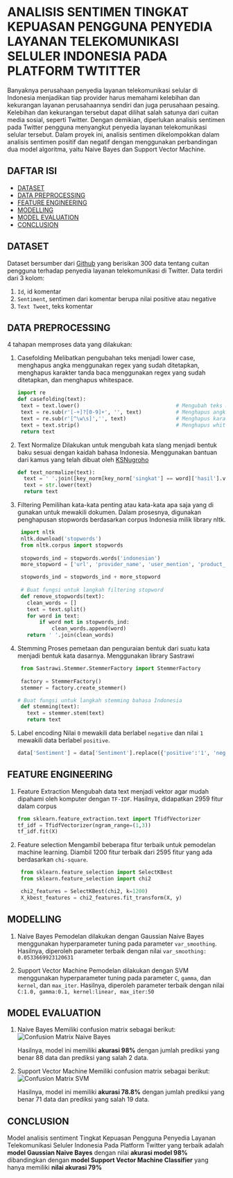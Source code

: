# ANALISIS SENTIMEN TINGKAT KEPUASAN PENGGUNA PENYEDIA LAYANAN TELEKOMUNIKASI SELULER INDONESIA PADA PLATFORM TWTITTER
Banyaknya perusahaan penyedia layanan telekomunikasi selular di Indonesia menjadikan tiap provider harus memahami kelebihan dan kekurangan layanan perusahaannya sendiri dan juga perusahaan pesaing. Kelebihan dan kekurangan tersebut dapat dilihat salah satunya dari cuitan media sosial, seperti Twitter. Dengan demikian, diperlukan analisis sentimen pada Twitter pengguna menyangkut penyedia layanan telekomunikasi selular tersebut. Dalam proyek ini, analisis sentimen dikelompokkan dalam analisis sentimen positif dan negatif dengan menggunakan perbandingan dua model algoritma, yaitu Naive Bayes dan Support Vector Machine.

## DAFTAR ISI
- [DATASET](#dataset)
- [DATA PREPROCESSING](#data-processing)
- [FEATURE ENGINEERING](#feature-engineering)
- [MODELLING](#modelling)
- [MODEL EVALUATION](#model-evaluation)
- [CONCLUSION](#conclusion)
  
## DATASET
Dataset bersumber dari [Github](https://github.com/rizalespe/Dataset-Sentimen-Analisis-Bahasa-Indoensia) yang berisikan 300 data tentang cuitan pengguna terhadap penyedia layanan telekomunikasi di Twitter. Data terdiri dari 3 kolom:
1. `Id`, id komentar
2. `Sentiment`, sentimen dari komentar berupa nilai positive atau negative
3. `Text Tweet`, teks komentar

## DATA PREPROCESSING
4 tahapan memproses data yang dilakukan:
1. Casefolding
   Melibatkan pengubahan teks menjadi lower case, menghapus angka menggunakan regex yang sudah ditetapkan, menghapus karakter tanda baca menggunakan regex yang sudah ditetapkan, dan menghapus whitespace.
   ```python
   import re
   def casefolding(text):
    text = text.lower()                               # Mengubah teks menjadi lower case
    text = re.sub(r'[-+]?[0-9]+', '', text)           # Menghapus angka
    text = re.sub(r'[^\w\s]','', text)                # Menghapus karakter tanda baca
    text = text.strip()                               # Menghapus whitespace
    return text
   ```
2. Text Normalize
    Dilakukan untuk mengubah kata slang menjadi bentuk baku sesuai dengan kaidah bahasa Indonesia. Menggunakan bantuan dari kamus yang telah dibuat oleh [KSNugroho](https://raw.githubusercontent.com/ksnugroho/klasifikasi-spam-sms/master/data/key_norm/csv)
    ```python
    def text_normalize(text):
      text = ' '.join([key_norm[key_norm['singkat'] == word]['hasil'].values[0] if (key_norm['singkat'] == word).any() else word for word in text.split()])
      text = str.lower(text)
      return text
    ``` 
3. Filtering
   Pemilihan kata-kata penting atau kata-kata apa saja yang di gunakan untuk mewakili dokumen. Dalam prosesnya, digunakan penghapusan stopwords berdasarkan corpus Indonesia milik library nltk.
   ```python
    import nltk
    nltk.download('stopwords')
    from nltk.corpus import stopwords
    
    stopwords_ind = stopwords.words('indonesian')
    more_stopword = ['url', 'provider_name', 'user_mention', 'product_name', 'boikot_provider_name', 'boikotprovider_name']                    # Tambahkan kata lain dalam daftar stopword

    stopwords_ind = stopwords_ind + more_stopword
    
    # Buat fungsi untuk langkah filtering stopword
    def remove_stopwords(text):
      clean_words = []
      text = text.split()
      for word in text:
          if word not in stopwords_ind:
              clean_words.append(word)
      return ' '.join(clean_words)
   ```
4. Stemming
   Proses pemetaan dan penguraian bentuk dari suatu kata menjadi bentuk kata dasarnya. Menggunakan library Sastrawi
   ```python
    from Sastrawi.Stemmer.StemmerFactory import StemmerFactory
    
    factory = StemmerFactory()
    stemmer = factory.create_stemmer()

   # Buat fungsi untuk langkah stemming bahasa Indonesia
    def stemming(text):
      text = stemmer.stem(text)
      return text
   ```
5. Label encoding
   Nilai `0` mewakili data berlabel `negative` dan nilai `1` mewakili data berlabel `positive`.
   ```python
   data['Sentiment'] = data['Sentiment'].replace({'positive':'1', 'negative': '0'}).astype(int)
   ```

## FEATURE ENGINEERING
1. Feature Extraction
   Mengubah data text menjadi vektor agar mudah dipahami oleh komputer dengan `TF-IDF`. Hasilnya, didapatkan 2959 fitur dalam corpus
   ```python
   from sklearn.feature_extraction.text import TfidfVectorizer
   tf_idf = TfidfVectorizer(ngram_range=(1,3))
   tf_idf.fit(X)
   ```
2. Feature selection
   Mengambil beberapa fitur terbaik untuk pemodelan machine learning. Diambil 1200 fitur terbaik dari 2595 fitur yang ada berdasarkan `chi-square`.
   ```python
    from sklearn.feature_selection import SelectKBest 
    from sklearn.feature_selection import chi2
   
    chi2_features = SelectKBest(chi2, k=1200) 
    X_kbest_features = chi2_features.fit_transform(X, y) 
    ```
## MODELLING
1. Naive Bayes
   Pemodelan dilakukan dengan Gaussian Naive Bayes menggunakan hyperparameter tuning pada parameter `var_smoothing`. Hasilnya, diperoleh parameter terbaik dengan nilai `var_smoothing: 0.0533669923120631`
  
3. Support Vector Machine
   Pemodelan dilakukan dengan SVM menggunakan hyperparameter tuning pada parameter `C`, `gamma`, dan `kernel`, dan `max_iter`. Hasilnya, diperoleh parameter terbaik dengan nilai `C:1.0, gamma:0.1, kernel:linear, max_iter:50`

## MODEL EVALUATION
1. Naive Bayes
   Memiliki confusion matrix sebagai berikut:
   ![Confusion Matrix Naive Bayes](https://raw.githubusercontent.com/latifatuzikra-suhairi/sentimen-layanan-telekomunikasi/main/static/CF_GNB_Sentimen_Telekomunikasi.png)

   Hasilnya, model ini memiliki **akurasi 98%** dengan jumlah prediksi yang benar 88 data dan prediksi yang salah 2 data.

2. Support Vector Machine
   Memiliki confusion matrix sebagai berikut:
   ![Confusion Matrix SVM](https://raw.githubusercontent.com/latifatuzikra-suhairi/sentimen-layanan-telekomunikasi/main/static/CF_SVM_Sentimen_Telekomunikasi.png)

   Hasilnya, model ini memiliki **akurasi 78.8%** dengan jumlah prediksi yang benar 71 data dan prediksi yang salah 19 data.

## CONCLUSION
Model analisis sentiment Tingkat Kepuasan Pengguna Penyedia Layanan Telekomunikasi Seluler Indonesia Pada Platform Twitter yang terbaik adalah **model Gaussian Naive Bayes** dengan nilai **akurasi model 98%** dibandingkan dengan **model Support Vector Machine Classifier** yang hanya memiliki **nilai akurasi 79%**
